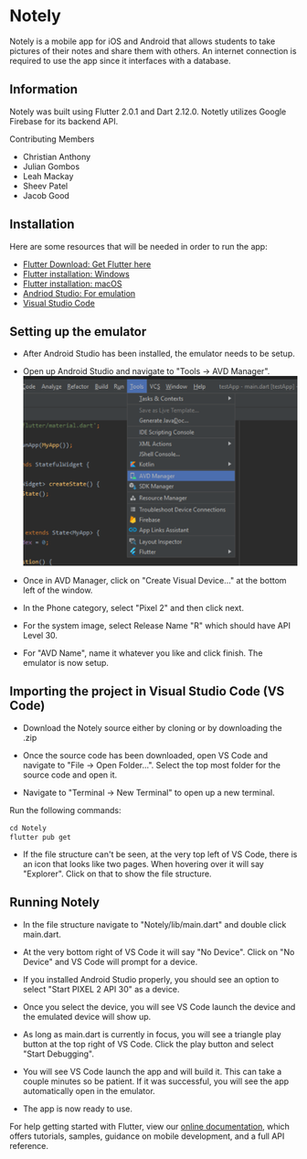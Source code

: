 # Notely

Notely is a mobile app for iOS and Android that allows students to take pictures of their notes and share them with others. An internet connection is required to use the app since it interfaces with a database.


## Information

Notely was built using Flutter 2.0.1 and Dart 2.12.0.
Notetly utilizes Google Firebase for its backend API.

Contributing Members
- Christian Anthony
- Julian Gombos
- Leah Mackay
- Sheev Patel
- Jacob Good

## Installation

Here are some resources that will be needed in order to run the app:

- [Flutter Download: Get Flutter here](https://flutter.dev/docs/get-started/install)
- [Flutter installation: Windows](https://flutter.dev/docs/get-started/install/windows)
- [Flutter installation: macOS](https://flutter.dev/docs/get-started/install/macos)
- [Andriod Studio: For emulation](https://developer.android.com/studio)
- [Visual Studio Code](https://code.visualstudio.com/)

## Setting up the emulator

- After Android Studio has been installed, the emulator needs to be setup.

- Open up Android Studio and navigate to "Tools -> AVD Manager".
![Image](https://github.com/WSU-4110/Notely/blob/master/Notely/pictures/toolsAVD.png)


- Once in AVD Manager, click on "Create Visual Device..." at the bottom left of the window.

- In the Phone category, select "Pixel 2" and then click next.

- For the system image, select Release Name "R" which should have API Level 30.

- For "AVD Name", name it whatever you like and click finish. The emulator is now setup.

## Importing the project in Visual Studio Code (VS Code)

- Download the Notely source either by cloning or by downloading the .zip

- Once the source code has been downloaded, open VS Code and navigate to "File -> Open Folder...". Select the top most folder for the source code and open it.

- Navigate to "Terminal -> New Terminal" to open up a new terminal.

Run the following commands:
```
cd Notely
flutter pub get
```

- If the file structure can't be seen, at the very top left of VS Code, there is an icon that looks like two pages. When hovering over it will say "Explorer". Click on that to show the file structure.

## Running Notely

- In the file structure navigate to "Notely/lib/main.dart" and double click main.dart.

- At the very bottom right of VS Code it will say "No Device". Click on "No Device" and VS Code will prompt for a device.

- If you installed Android Studio properly, you should see an option to select "Start PIXEL 2 API 30" as a device.

- Once you select the device, you will see VS Code launch the device and the emulated device will show up.

- As long as main.dart is currently in focus, you will see a triangle play button at the top right of VS Code. Click the play button and select "Start Debugging".

- You will see VS Code launch the app and will build it. This can take a couple minutes so be patient. If it was successful, you will see the app automatically open in the emulator.

- The app is now ready to use. 


For help getting started with Flutter, view our
[online documentation](https://flutter.dev/docs), which offers tutorials,
samples, guidance on mobile development, and a full API reference.
